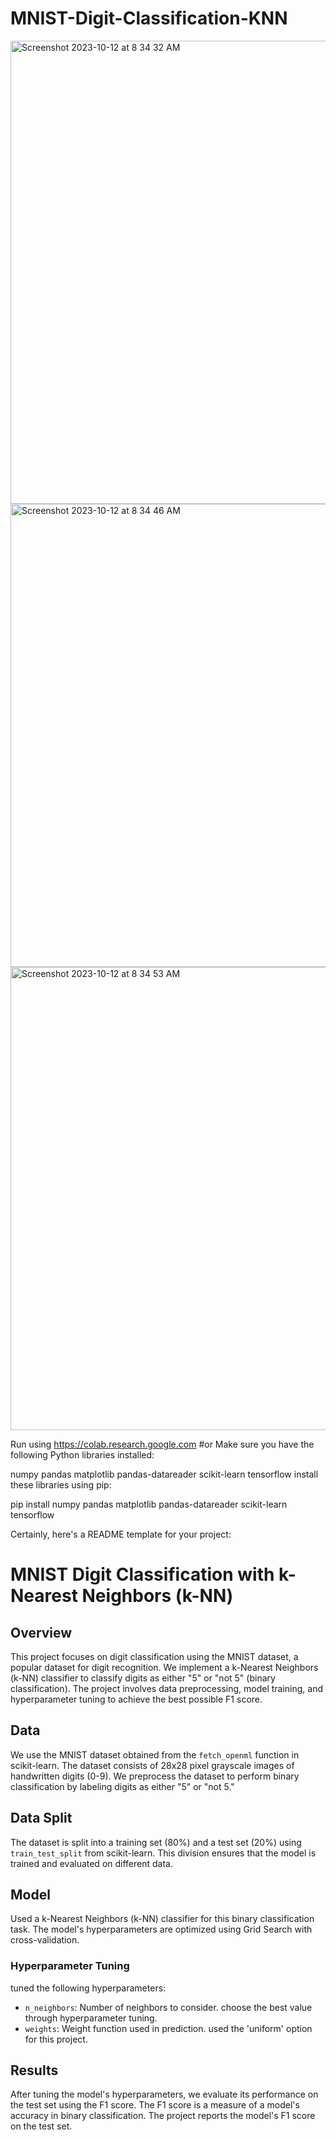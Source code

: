 # MNIST-Digit-Classification-KNN
<img width="741" alt="Screenshot 2023-10-12 at 8 34 32 AM" src="https://github.com/ImrulNYC/MNIST-Digit-Classification-KNN/assets/147569091/5a39e78e-cea5-4359-a25d-c8297e3ce9f1"><img width="741" alt="Screenshot 2023-10-12 at 8 34 46 AM" src="https://github.com/ImrulNYC/MNIST-Digit-Classification-KNN/assets/147569091/09a027ef-139c-4ca1-8040-d00ac0b78ef9"><img width="741" alt="Screenshot 2023-10-12 at 8 34 53 AM" src="https://github.com/ImrulNYC/MNIST-Digit-Classification-KNN/assets/147569091/76cadf86-49a2-4dd0-bb31-6bedcd9a6d1d">

Run using https://colab.research.google.com
#or
Make sure you have the following Python libraries installed:

numpy
pandas
matplotlib
pandas-datareader
scikit-learn
tensorflow
install these libraries using pip:

pip install numpy pandas matplotlib pandas-datareader scikit-learn tensorflow


Certainly, here's a README template for your project:

# MNIST Digit Classification with k-Nearest Neighbors (k-NN)

## Overview

This project focuses on digit classification using the MNIST dataset, a popular dataset for digit recognition. We implement a k-Nearest Neighbors (k-NN) classifier to classify digits as either "5" or "not 5" (binary classification). 
The project involves data preprocessing, model training, and hyperparameter tuning to achieve the best possible F1 score.


## Data

We use the MNIST dataset obtained from the `fetch_openml` function in scikit-learn. The dataset consists of 28x28 pixel grayscale images of handwritten digits (0-9). We preprocess the dataset to perform binary classification by labeling digits as either "5" or "not 5."

## Data Split

The dataset is split into a training set (80%) and a test set (20%) using `train_test_split` from scikit-learn. This division ensures that the model is trained and evaluated on different data.

## Model

Used a k-Nearest Neighbors (k-NN) classifier for this binary classification task. 
The model's hyperparameters are optimized using Grid Search with cross-validation.

### Hyperparameter Tuning

tuned the following hyperparameters:
- `n_neighbors`: Number of neighbors to consider.  choose the best value through hyperparameter tuning.
- `weights`: Weight function used in prediction.  used the 'uniform' option for this project.

## Results

After tuning the model's hyperparameters, we evaluate its performance on the test set using the F1 score.
The F1 score is a measure of a model's accuracy in binary classification. 
The project reports the model's F1 score on the test set.

